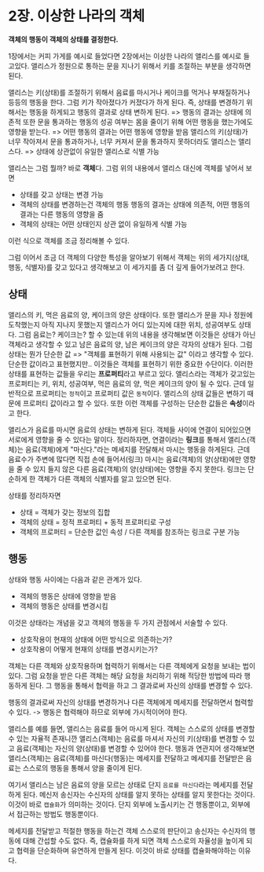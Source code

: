 # 2장. 이상한 나라의 객체

**객체의 행동이 객체의 상태를 결정한다.**

1장에서는 커피 가게를 예시로 들었다면 2장에서는 이상한 나라의 앨리스를 예시로 들고있다.
앨리스가 정원으로 통하는 문을 지나기 위해서 키를 조절하는 부분을 생각하면 된다.

앨리스는 키(상태)를 조절하기 위해서 음료를 마시거나 케이크를 먹거나 부채질하거나 등등의 행동을 한다. 그럼 키가 작아졌다가 커졌다가 하게 된다.
즉, 상태를 변경하기 위해서는 행동을 하게되고 행동의 결과로 상태 변하게 된다. => 행동의 결과는 상태에 의존적
또한 문을 통과하는 행동의 성공 여부는 몸을 줄이기 위해 어떤 행동을 했는가에도 영향을 받는다. => 어떤 행동의 결과는 어떤 행동에 영향을 받음
앨리스의 키(상태)가 너무 작아져서 문을 통과하거나, 너무 커져서 문을 통과하지 못하더라도 앨리스는 앨리스다. => 상태에 상관없이 유일한 앨리스로 식별 가능

앨리스는 그럼 뭘까? 바로 **객체**다. 
그럼 위의 내용에서 앨리스 대신에 객체를 넣어서 보면
- 상태를 갖고 상태는 변경 가능
- 객체의 상태를 변경하는건 객체의 행동
  행동의 결과는 상태에 의존적, 어떤 행동의 결과는 다른 행동의 영향을 줌
- 객체의 상태는 어떤 상태인지 상관 없이 유일하게 식별 가능

이런 식으로 객체를 조금 정리해볼 수 있다.

그럼 이어서 조금 더 객체의 다양한 특성을 알아보기 위해서 객체는 위의 세가지(상태, 행동, 식별자)를 갖고 있다고 생각해보고 이 세가지를 좀 더 깊게 들어가보려고 한다. 

## 상태
앨리스의 키, 먹은 음료의 양, 케이크의 양은 상태이다. 또한 앨리스가 문을 지나 정원에 도착했는지 아직 지나지 못했는지 앨리스가 어디 있는지에 대한 위치, 성공여부도 상태다.
그럼 음료는? 케이크는? 할 수 있는데 위의 내용을 생각해보면 이것들은 상태가 아닌 객체라고 생각할 수 있고 남은 음료의 양, 남은 케이크의 양은 각자의 상태가 된다.
그럼 상태는 뭔가 단순한 값 => "객체를 표현하기 위해 사용되는 값" 이라고 생각할 수 있다.
단순한 값이라고 표현했지만.. 이것들은 객체를 표현하기 위한 중요한 수단이다.
이러한 상태를 표현하는 값들을 우리는 **프로퍼티**라고 부르고 있다.
앨리스라는 객체가 갖고있는 프로퍼티는 키, 위치, 성공여부, 먹은 음료의 양, 먹은 케이크의 양이 될 수 있다.
근데 일반적으로 프로퍼티는 `정적`이고 프로퍼티 값은 `동적`이다. 앨리스의 상태 값들은 변하기 때문에 프로퍼티 값이라고 할 수 있다.
또한 이런 객체를 구성하는 단순한 값들은 **속성**이라고 한다.

앨리스가 음료를 마시면 음료의 상태는 변하게 된다. 객체들 사이에 연결이 되어있으면 서로에게 영향을 줄 수 있다는 말이다.
정리하자면, 연결이라는 **링크**를 통해서 앨리스(객체)는 음료(객체)에게 "마신다."라는 메세지를 전달해서 마시는 행동을 하게된다.
근데 음료수가 주변에 많다면 직접 손에 들어서(링크) 마시는 음료(객체)의 양(상태)에만 영향을 줄 수 있지 들지 않은 다른 음료(객체)의 양(상태)에는 영향을 주지 못한다. 
링크는 단순하게 한 객체가 다른 객체의 식별자를 알고 있으면 된다.

상태를 정리하자면
- 상태 = 객체가 갖는 정보의 집합
- 객체의 상태 = 정적 프로퍼티 + 동적 프로퍼티로 구성
- 객체의 프로퍼티 = 단순한 값인 속성 / 다른 객체를 참조하는 링크로 구분 가능

## 행동
상태와 행동 사이에는 다음과 같은 관계가 있다.
- 객체의 행동은 상태에 영향을 받음
- 객체의 행동은 상태를 변경시킴

이것은 상태라는 개념을 갖고 객체의 행동을 두 가지 관점에서 서술할 수 있다.
- 상호작용이 현재의 상태에 어떤 방식으로 의존하는가?
- 상호작용이 어떻게 현재의 상태를 변경시키는가?

객체는 다른 객체와 상호작용하며 협력하기 위해서는 다른 객체에게 요청을 보내는 법이 있다.
그럼 요청을 받은 다른 객체는 해당 요청을 처리하기 위해 적당한 방법에 따라 행동하게 된다.
그 행동을 통해서 협력을 하고 그 결과로써 자신의 상태를 변경할 수 있다.

행동의 결과로써 자신의 상태를 변경하거나 다른 객체에게 메세지를 전달하면서 협력할 수 있다.
-> 행동은 협력해야 하므로 외부에 가시적이어야 한다.

앨리스를 예를 들면, 앨리스는 음료를 들어 마시게 된다. 객체는 스스로의 상태를 변경할 수 있는 자율적 존재니깐 앨리스(객체)는 음료를 마셔서 자신의 키(상태)를 변경할 수 있고 음료(객체)는 자신의 양(상태)를 변경할 수 있어야 한다.
행동과 연관지어 생각해보면 앨리스(객체)는 음료(객체)를 마신다(행동)는 메세지를 전달하고 메세지를 전달받은 음료는 스스로의 행동을 통해서 양을 줄이게 된다.

여기서 앨리스는 남은 음료의 양을 모르는 상태로 단지 `음료를 마신다`라는 메세지를 전달하게 된다. 메신저 송신자는 수신자의 상태를 알지 못하는 상태를 알지 못한다는 것이다.
이것이 바로 `캡슐화`가 의미하는 것이다. 단지 외부에 노출시키는 건 행동뿐이고, 외부에서 접근하는 방법도 행동뿐이다.

메세지를 전달받고 적절한 행동을 하는건 객체 스스로의 판단이고 송신자는 수신자의 행동에 대해 간섭할 수도 없다.
즉, 캡슐화를 하게 되면 객체 스스로의 자율성을 높이게 되고 협력을 단순화하며 유연하게 만들게 된다.
이것이 바로 상태를 캡슐화해야하는 이유다.

